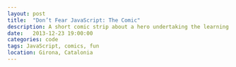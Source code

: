 ```yaml
---
layout: post
title:  "Don’t Fear JavaScript: The Comic"
description: A short comic strip about a hero undertaking the learning of a language called JavaScript.
date:   2013-12-23 19:00:00
categories: code
tags: JavaScript, comics, fun
location: Girona, Catalonia
---
```


